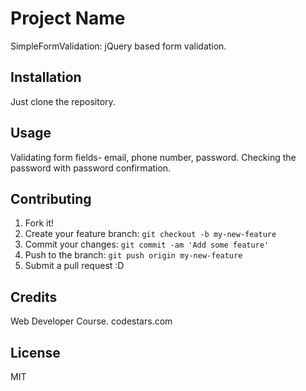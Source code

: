 # Project Name

SimpleFormValidation: jQuery based form validation. 

## Installation

Just clone the repository. 

## Usage

Validating form fields- email, phone number, password. 
Checking the password with password confirmation. 

## Contributing

1. Fork it!
2. Create your feature branch: `git checkout -b my-new-feature`
3. Commit your changes: `git commit -am 'Add some feature'`
4. Push to the branch: `git push origin my-new-feature`
5. Submit a pull request :D

## Credits

Web Developer Course. codestars.com

## License

MIT
